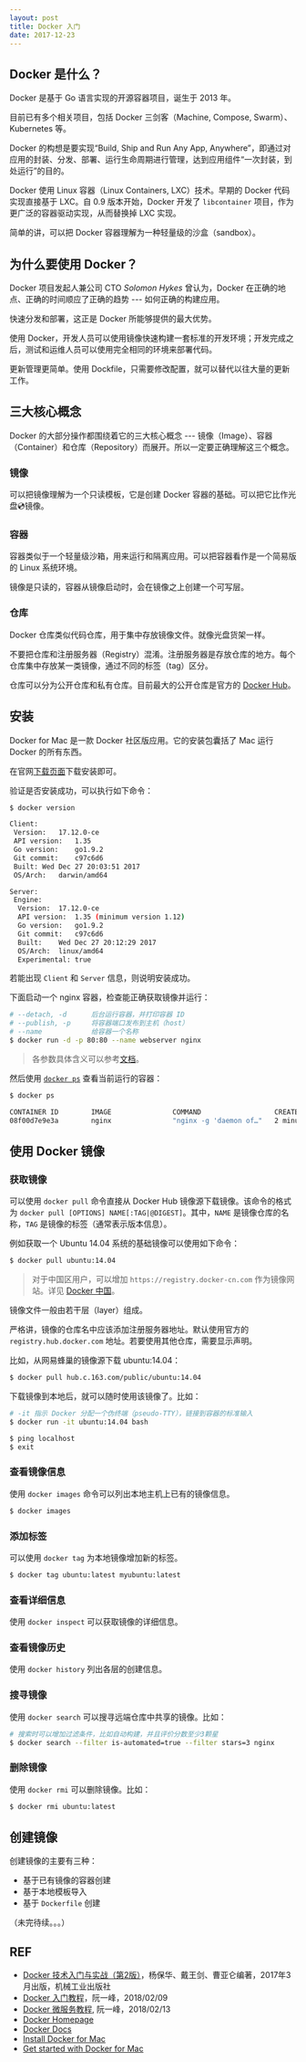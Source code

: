 ```yaml
---
layout: post
title: Docker 入门
date: 2017-12-23
---
```


## Docker 是什么？

Docker 是基于 Go 语言实现的开源容器项目，诞生于 2013 年。

目前已有多个相关项目，包括 Docker 三剑客（Machine, Compose, Swarm）、Kubernetes 等。

Docker 的构想是要实现“Build, Ship and Run Any App, Anywhere”，即通过对应用的封装、分发、部署、运行生命周期进行管理，达到应用组件“一次封装，到处运行”的目的。

Docker 使用 Linux 容器（Linux Containers, LXC）技术。早期的 Docker 代码实现直接基于 LXC。自 0.9 版本开始，Docker 开发了 `libcontainer` 项目，作为更广泛的容器驱动实现，从而替换掉 LXC 实现。

简单的讲，可以把 Docker 容器理解为一种轻量级的沙盒（sandbox）。

## 为什么要使用 Docker？

Docker 项目发起人兼公司 CTO *Solomon Hykes* 曾认为，Docker 在正确的地点、正确的时间顺应了正确的趋势 --- 如何正确的构建应用。

快速分发和部署，这正是 Docker 所能够提供的最大优势。

使用 Docker，开发人员可以使用镜像快速构建一套标准的开发环境；开发完成之后，测试和运维人员可以使用完全相同的环境来部署代码。

更新管理更简单。使用 Dockfile，只需要修改配置，就可以替代以往大量的更新工作。

## 三大核心概念

Docker 的大部分操作都围绕着它的三大核心概念 --- 镜像（Image）、容器（Container）和仓库（Repository）而展开。所以一定要正确理解这三个概念。

### 镜像

可以把镜像理解为一个只读模板，它是创建 Docker 容器的基础。可以把它比作光盘💿镜像。

### 容器

容器类似于一个轻量级沙箱，用来运行和隔离应用。可以把容器看作是一个简易版的 Linux 系统环境。

镜像是只读的，容器从镜像启动时，会在镜像之上创建一个可写层。

### 仓库

Docker 仓库类似代码仓库，用于集中存放镜像文件。就像光盘货架一样。

不要把仓库和注册服务器（Registry）混淆。注册服务器是存放仓库的地方。每个仓库集中存放某一类镜像，通过不同的标签（tag）区分。

仓库可以分为公开仓库和私有仓库。目前最大的公开仓库是官方的 [Docker Hub][hub]。

## 安装

Docker for Mac 是一款 Docker 社区版应用。它的安装包囊括了 Mac 运行 Docker 的所有东西。

在官网[下载页面][install-docker-mac]下载安装即可。

验证是否安装成功，可以执行如下命令：

```sh
$ docker version

Client:
 Version:	17.12.0-ce
 API version:	1.35
 Go version:	go1.9.2
 Git commit:	c97c6d6
 Built:	Wed Dec 27 20:03:51 2017
 OS/Arch:	darwin/amd64

Server:
 Engine:
  Version:	17.12.0-ce
  API version:	1.35 (minimum version 1.12)
  Go version:	go1.9.2
  Git commit:	c97c6d6
  Built:	Wed Dec 27 20:12:29 2017
  OS/Arch:	linux/amd64
  Experimental:	true
```

若能出现 `Client` 和 `Server` 信息，则说明安装成功。

下面启动一个 nginx 容器，检查能正确获取镜像并运行：

```sh
# --detach, -d      后台运行容器，并打印容器 ID
# --publish, -p     将容器端口发布到主机（host）
# --name            给容器一个名称
$ docker run -d -p 80:80 --name webserver nginx
```

> 各参数具体含义可以参考[文档][cli-run]。

然后使用 [`docker ps`][cli-ps] 查看当前运行的容器：

```sh
$ docker ps

CONTAINER ID        IMAGE               COMMAND                  CREATED             STATUS              PORTS                NAMES
08f00d7e9e3a        nginx               "nginx -g 'daemon of…"   2 minutes ago       Up 2 minutes        0.0.0.0:80->80/tcp   webserver
```

## 使用 Docker 镜像

### 获取镜像

可以使用 `docker pull` 命令直接从 Docker Hub 镜像源下载镜像。该命令的格式为 `docker pull [OPTIONS] NAME[:TAG|@DIGEST]`。其中，`NAME` 是镜像仓库的名称，`TAG` 是镜像的标签（通常表示版本信息）。

例如获取一个 Ubuntu 14.04 系统的基础镜像可以使用如下命令：

```sh
$ docker pull ubuntu:14.04
```

> 对于中国区用户，可以增加 `https://registry.docker-cn.com` 作为镜像网站。详见 [Docker 中国][mirror]。

镜像文件一般由若干层（layer）组成。

严格讲，镜像的仓库名中应该添加注册服务器地址。默认使用官方的 `registry.hub.docker.com` 地址。若要使用其他仓库，需要显示声明。

比如，从网易蜂巢的镜像源下载 ubuntu:14.04：

```sh
$ docker pull hub.c.163.com/public/ubuntu:14.04
```

下载镜像到本地后，就可以随时使用该镜像了。比如：

```sh
# -it 指示 Docker 分配一个伪终端（pseudo-TTY），链接到容器的标准输入
$ docker run -it ubuntu:14.04 bash

$ ping localhost
$ exit
```

### 查看镜像信息

使用 `docker images` 命令可以列出本地主机上已有的镜像信息。

```sh
$ docker images
```

### 添加标签

可以使用 `docker tag` 为本地镜像增加新的标签。

```sh
$ docker tag ubuntu:latest myubuntu:latest
```

### 查看详细信息

使用 `docker inspect` 可以获取镜像的详细信息。

### 查看镜像历史

使用 `docker history` 列出各层的创建信息。

### 搜寻镜像

使用 `docker search` 可以搜寻远端仓库中共享的镜像。比如：

```sh
# 搜索时可以增加过滤条件，比如自动构建，并且评价分数至少3颗星
$ docker search --filter is-automated=true --filter stars=3 nginx
```

### 删除镜像

使用 `docker rmi` 可以删除镜像。比如：

```sh
$ docker rmi ubuntu:latest
```

## 创建镜像

创建镜像的主要有三种：

- 基于已有镜像的容器创建
- 基于本地模板导入
- 基于 `Dockerfile` 创建

（未完待续。。。）

## REF

- [Docker 技术入门与实战（第2版）][book]，杨保华、戴王剑、曹亚仑编著，2017年3月出版，机械工业出版社
- [Docker 入门教程][docker-ryf]，阮一峰，2018/02/09
- [Docker 微服务教程][docker-ryf-micro], 阮一峰，2018/02/13
- [Docker Homepage][docker]
- [Docker Docs][docs]
- [Install Docker for Mac][install-docker-mac]
- [Get started with Docker for Mac][docker-for-mac]

[docker]: https://www.docker.com/
[docs]: https://docs.docker.com/
[cli-run]: https://docs.docker.com/engine/reference/commandline/run/
[cli-ps]: https://docs.docker.com/engine/reference/commandline/ps/
[book]: https://book.douban.com/subject/28489095/
[hub]: https://hub.docker.com
[docker-for-mac]: https://docs.docker.com/docker-for-mac/
[install-docker-mac]: https://docs.docker.com/docker-for-mac/install/
[docker-ryf]: http://www.ruanyifeng.com/blog/2018/02/docker-tutorial.html
[docker-ryf-micro]: http://www.ruanyifeng.com/blog/2018/02/docker-wordpress-tutorial.html
[mirror]: https://www.docker-cn.com/registry-mirror